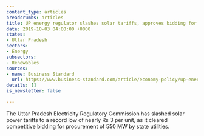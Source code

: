 ```yaml
---
content_type: articles
breadcrumbs: articles
title: UP energy regulator slashes solar tariffs, approves bidding for 550 mw
date: 2019-10-03 04:00:00 +0000
states:
- Uttar Pradesh
sectors:
- Energy
subsectors:
- Renewables
sources:
- name: Business Standard
  url: https://www.business-standard.com/article/economy-policy/up-energy-regulator-slashes-solar-tariffs-approves-bidding-for-550-mw-119092900541_1.html
details: []
is_newsletter: false

---
```

The Uttar Pradesh Electricity Regulatory Commission has slashed solar power tariffs to a record low of nearly Rs 3 per unit, as it cleared competitive bidding for procurement of 550 MW by state utilities.
